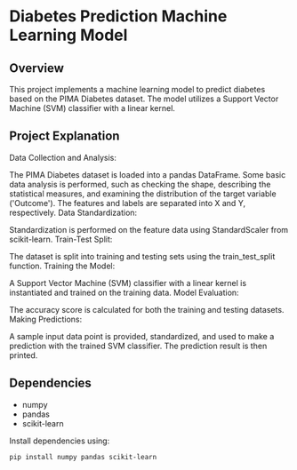 # Diabetes Prediction Machine Learning Model

## Overview

This project implements a machine learning model to predict diabetes based on the PIMA Diabetes dataset. The model utilizes a Support Vector Machine (SVM) classifier with a linear kernel.


## Project Explanation

Data Collection and Analysis:

The PIMA Diabetes dataset is loaded into a pandas DataFrame.
Some basic data analysis is performed, such as checking the shape, describing the statistical measures, and examining the distribution of the target variable ('Outcome').
The features and labels are separated into X and Y, respectively.
Data Standardization:

Standardization is performed on the feature data using StandardScaler from scikit-learn.
Train-Test Split:

The dataset is split into training and testing sets using the train_test_split function.
Training the Model:

A Support Vector Machine (SVM) classifier with a linear kernel is instantiated and trained on the training data.
Model Evaluation:

The accuracy score is calculated for both the training and testing datasets.
Making Predictions:

A sample input data point is provided, standardized, and used to make a prediction with the trained SVM classifier.
The prediction result is then printed.

## Dependencies

- numpy
- pandas
- scikit-learn

Install dependencies using:

```bash
pip install numpy pandas scikit-learn



